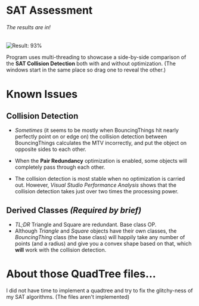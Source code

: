 SAT Assessment
==============

###### The results are in!
![Result: 93%](https://github.com/Not0nFire/Graphics-Lab-1/blob/master/SAT_result.png "SAT Result: 93%")


Program uses multi-threading to showcase a side-by-side comparison of the __SAT Collision Detection__
both with and without optimization. (The windows start in the same place so drag one to reveal the other.)

Known Issues
==============

Collision Detection
--------------
+ _Sometimes_ (it seems to be mostly when BouncingThings hit nearly perfectly point on or edge on)
the collision detection between BouncingThings calculates the MTV incorrectly, and put the object on opposite sides
to each other.

+ When the __Pair Redundancy__ optimization is enabled,
some objects will completely pass through each other.

+ The collision detection is most stable when no optimization is carried out.
However, _Visual Studio Performance Analysis_ shows that the collision detection takes just over two times the processing power.

Derived Classes _(Required by brief)_
--------------
+ _TL;DR_ Triangle and Square are redundant. Base class OP.
+ Although _Triangle_ and _Square_ objects have their own classes, the _BouncingThing_ class (the base class)
will happily take any number of points (and a radius) and give you a convex shape based on that, which __will__ work with
the collision detection.

About those QuadTree files...
==============
I did not have time to implement a quadtree and try to fix the glitchy-ness of my SAT algorithms.
(The files aren't implemented)
